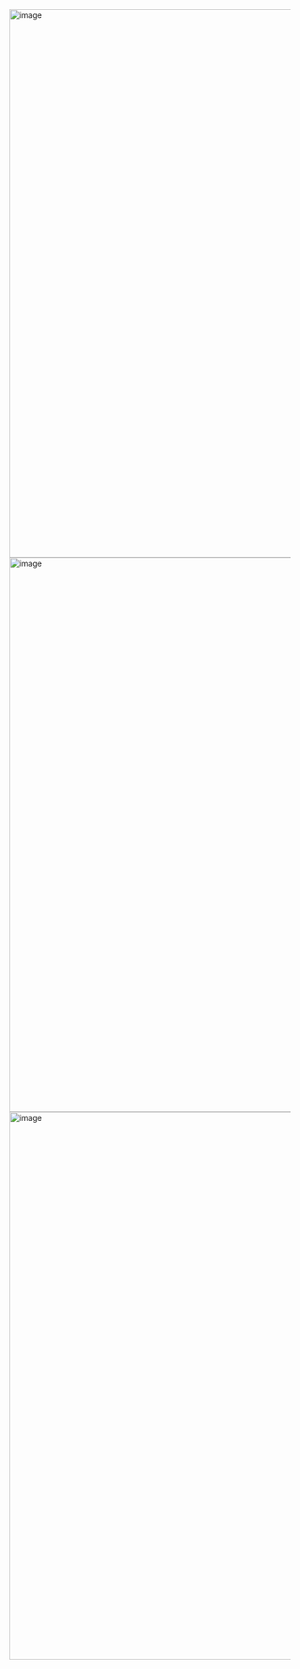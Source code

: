<img width="1535" height="983" alt="image" src="https://github.com/user-attachments/assets/1838b701-3946-4c63-9079-74a915c7b0a8" />

<img width="1534" height="994" alt="image" src="https://github.com/user-attachments/assets/f2b48e89-1328-4bde-890a-62c41782285c" />

<img width="1535" height="982" alt="image" src="https://github.com/user-attachments/assets/9b5a5f9d-76cd-406c-9024-6edc78e00ab0" />
